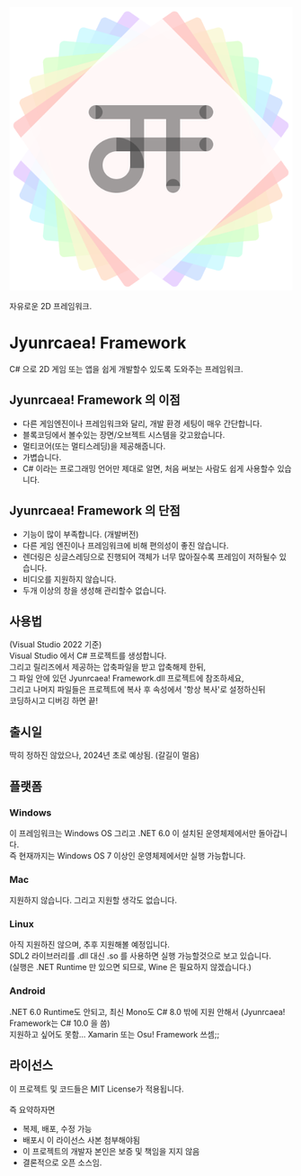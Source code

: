 <div align="center">
	<img src="Jyunrcaea! Framework/src/Icon.png" alt='쥰르케아 프레임워크 아이콘'>
</div>

자유로운 2D 프레임워크.

# Jyunrcaea! Framework
C# 으로 2D 게임 또는 앱을 쉽게 개발할수 있도록 도와주는 프레임워크.

## Jyunrcaea! Framework 의 이점
* 다른 게임엔진이나 프레임워크와 달리, 개발 환경 세팅이 매우 간단합니다.
* 블록코딩에서 볼수있는 장면/오브젝트 시스템을 갖고왔습니다.
* 멀티코어(또는 멀티스레딩)을 제공해줍니다.
* 가볍습니다.
* C# 이라는 프로그래밍 언어만 제대로 알면, 처음 써보는 사람도 쉽게 사용할수 있습니다.

## Jyunrcaea! Framework 의 단점
* 기능이 많이 부족합니다. (개발버전)
* 다른 게임 엔진이나 프레임워크에 비해 편의성이 좋진 않습니다.
* 렌더링은 싱글스레딩으로 진행되어 객체가 너무 많아질수록 프레임이 저하될수 있습니다.
* 비디오를 지원하지 않습니다.
* 두개 이상의 창을 생성해 관리할수 없습니다.

## 사용법
(Visual Studio 2022 기준)<br>
Visual Studio 에서 C# 프로젝트를 생성합니다.<br>
그리고 릴리즈에서 제공하는 압축파일을 받고 압축해제 한뒤,<br>
그 파일 안에 있던 Jyunrcaea! Framework.dll 프로젝트에 참조하세요,<br>
그리고 나머지 파일들은 프로젝트에 복사 후 속성에서 '항상 복사'로 설정하신뒤<br>
코딩하시고 디버깅 하면 끝!

## 출시일
딱히 정하진 않았으나, 2024년 초로 예상됨. (갈길이 멀음)

## 플랫폼
### Windows
이 프레임워크는 Windows OS 그리고 .NET 6.0 이 설치된 운영체제에서만 돌아갑니다.<br>
즉 현재까지는 Windows OS 7 이상인 운영체제에서만 실행 가능합니다.
### Mac
지원하지 않습니다. 그리고 지원할 생각도 없습니다.
### Linux
아직 지원하진 않으며, 추후 지원해볼 예정입니다.<br>
SDL2 라이브러리를 .dll 대신 .so 를 사용하면 실행 가능할것으로 보고 있습니다.<br>
(실행은 .NET Runtime 만 있으면 되므로, Wine 은 필요하지 않겠습니다.)
### Android
.NET 6.0 Runtime도 안되고, 최신 Mono도 C# 8.0 밖에 지원 안해서 (Jyunrcaea! Framework는 C# 10.0 을 씀)<br>
지원하고 싶어도 못함... Xamarin 또는 Osu! Framework 쓰셈;;

## 라이선스
이 프로젝트 및 코드들은 MIT License가 적용됩니다.<br><br>
즉 요약하자면
* 복제, 배포, 수정 가능
* 배포시 이 라이선스 사본 첨부해야됨
* 이 프로젝트의 개발자 본인은 보증 및 책임을 지지 않음
* 결론적으로 오픈 소스임.
